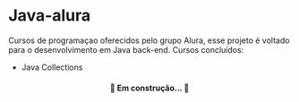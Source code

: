 # Java-alura

Cursos de programaçao oferecidos pelo grupo Alura, esse projeto é 
voltado para o desenvolvimento em Java back-end.
Cursos concluídos:
 - Java Collections
 
 
 <h4 align="center"> 
	🚧  Em construção...  🚧
</h4>

